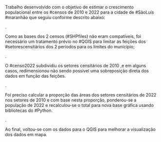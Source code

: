 Trabalho desenvolvido com o objetivo de estimar o crescimento populacional entre os #censos de 2010 e 2022 para a cidade de #SãoLuís #maranhão que seguiu conforme descrito abaixo:

.

Como as bases dos 2 censos (#SHPfiles) não eram compatíveis, foi  necessário um tratamento prévio no #QGIS para limitar as feições dos #setorescensitários dos 2 períodos para os limites do município; 

.

O #censo2022 subdividiu os setores censitários de 2010 ,e em alguns casos, redimensionou não sendo possível uma sobreposição direta dos dados em função das feições.

.

Foi preciso calcular a proporção das áreas dos setores censitários de 2022 nos setores de 2010 e com base nesta proporção, ponderou-se a população de 2022 e recalculou-se o total para nova base gráfica usando bibliotecas do #Python. 

.

Ao final, voltou-se com os dados para o QGIS para melhorar a visualização dos dados em mapa.
